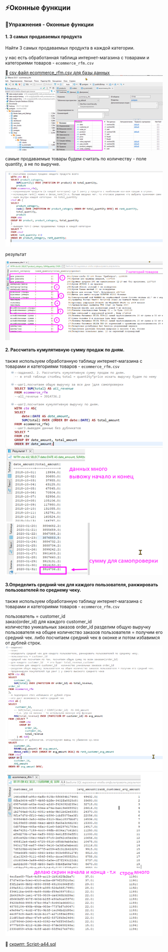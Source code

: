 ## ⚡Оконные функции
### 🦉Упражнения  - Оконные функции 

#### 1.  3 самых продаваемых продукта
Найти 3 самых продаваемых продукта в каждой категории.

у нас есть обработанная таблица интернет-магазина с товарами и категориями товаров - `ecommerce_rfm.csv`

💾 [csv файл ecommerce_rfm.csv для базы данных](./files/ecommerce_rfm.csv)<br>
![](../images/08_01.png)<br>

самые продаваемые товары будем считать по количеству - поле quantity, а не по выручке.


![](../images/08_03.png)<br>

результат 

![](../images/08_04.png)<br>

#### 2. Рассчитать кумулятивную сумму продаж по дням.
также используем обработанную таблицу интернет-магазина с товарами и категориями товаров - `ecommerce_rfm.csv`
![](../images/08_05.png)<br>
![](../images/08_06.png)<br>

 
#### 3.Определить средний чек для каждого пользователя, ранжировать пользователей по среднему чеку.
также используем обработанную таблицу интернет-магазина с товарами и категориями товаров - `ecommerce_rfm.csv`

пользователь = customer_id    
заказ(order_id) для каждого customer_id   
количество уникальных заказов order_id
разделим общую выручку пользователя на общее количество заказов пользователя = получим его средний чек.
либо посчитаем средний чек в оконке и потом избавимся от дублей строк.
![](../images/08_07.png)<br>
![](../images/08_08.png)<br>

 💾 [скрипт: Script-a44.sql](./exercises/Script-a44.sql)
